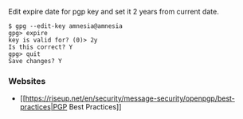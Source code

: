 
Edit expire date for pgp key and set it 2 years from current date.

    $ gpg --edit-key amnesia@amnesia
    gpg> expire
    key is valid for? (0)> 2y
    Is this correct? Y
    gpg> quit
    Save changes? Y

### Websites

 * [[https://riseup.net/en/security/message-security/openpgp/best-practices|PGP Best Practices]]
